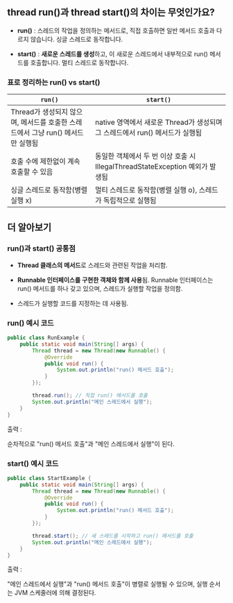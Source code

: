 ## thread run()과 thread start()의 차이는 무엇인가요?

- **run()** : 스레드의 작업을 정의하는 메서드로, 직접 호출하면 일반 메서드 호출과 다르지 않습니다. 싱글 스레드로 동작합니다.

- **start()** : **새로운 스레드를 생성**하고, 이 새로운 스레드에서 내부적으로 run() 메서드를 호출합니다. 멀티 스레드로 동작합니다.

### 표로 정리하는 run() vs start()

| `run()`                                                                         | `start()`                                                                    |
| ------------------------------------------------------------------------------- | ---------------------------------------------------------------------------- |
| Thread가 생성되지 않으며, 메서드를 호출한 스레드에서 그냥 run() 메서드만 실행됨 | native 영역에서 새로운 Thread가 생성되며 그 스레드에서 run() 메서드가 실행됨 |
| 호출 수에 제한없이 계속 호출할 수 있음                                          | 동일한 객체에서 두 번 이상 호출 시 IllegalThreadStateException 예외가 발생됨 |
| 싱글 스레드로 동작함(병렬 실행 x)                                               | 멀티 스레드로 동작함(병렬 실행 o), 스레드가 독립적으로 실행됨                |

## 더 알아보기

### run()과 start() 공통점

- **Thread 클래스의 메서드**로 스레드와 관련된 작업을 처리함.

- **Runnable 인터페이스를 구현한 객체와 함께 사용**됨. Runnable 인터페이스는 run() 메서드를 하나 갖고 있으며, 스레드가 실행할 작업을 정의함.
- 스레드가 실행할 코드를 지정하는 데 사용됨.

### run() 예시 코드

```java
public class RunExample {
    public static void main(String[] args) {
        Thread thread = new Thread(new Runnable() {
            @Override
            public void run() {
                System.out.println("run() 메서드 호출");
            }
        });

        thread.run(); // 직접 run() 메서드를 호출
        System.out.println("메인 스레드에서 실행");
    }
}
```

출력 :

순차적으로 "run() 메서드 호출"과 "메인 스레드에서 실행"이 된다.

### start() 예시 코드

```java
public class StartExample {
    public static void main(String[] args) {
        Thread thread = new Thread(new Runnable() {
            @Override
            public void run() {
                System.out.println("run() 메서드 호출");
            }
        });

        thread.start(); // 새 스레드를 시작하고 run() 메서드를 호출
        System.out.println("메인 스레드에서 실행");
    }
}
```

출력 :

"메인 스레드에서 실행"과 "run() 메서드 호출"이 병렬로 실행될 수 있으며, 실행 순서는 JVM 스케줄러에 의해 결정된다.
